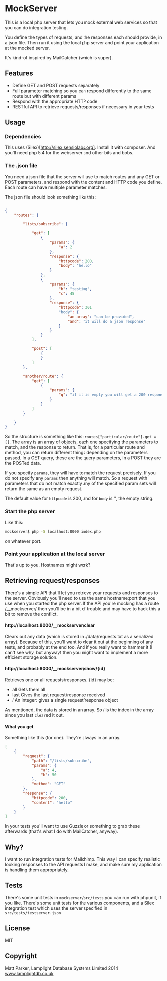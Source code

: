 # MockServer

This is a local php server that lets you mock external web services so that you can
do integration testing.

You define the types of requests, and the responses each should provide, in a json
file.  Then run it using the local php server and point your application at the
mocked server.

It's kind-of inspired by MailCatcher (which is super).


## Features

 - Define GET and POST requests separately
 - Full parameter matching so you can respond differently to the same route
 but with different params
 - Respond with the appropriate HTTP code
 - RESTful API to retrieve requests/responses if necessary in your tests


## Usage

### Dependencies

This uses (Silex)[http://silex.sensiolabs.org].  Install it with composer.  And you'll need
php 5.4 for the webserver and other bits and bobs.


### The .json file

You need a json file that the server will use to match routes and any GET or POST parameters,
and respond with the content and HTTP code you define.  Each route can have multiple
parameter matches.

The json file should look something like this:

```json

{
    "routes": {

        "lists/subscribe": {

            "get": [
                {
                    "params": {
                        "a": 2
                    },
                    "response": {
                        "httpcode": 200,
                        "body": "hello"
                    }
                },
                {
                    "params": {
                        "b": "testing",
                        "c": 45
                    },
                    "response": {
                        "httpcode": 301
                        "body": {
                            "an array": "can be provided",
                            "and": "it will do a json response"
                        }
                    }
                }
            ],

            "post": [
                {
                }
            ]
        },

        "another/route": {
            "get": [
                {
                    "params": {
                        "q": "if it is empty you will get a 200 response with no content"
                    }
                }
            ]
        }

    }
}

```

So the structure is something like this: `routes["particular/route"].get = []`.  The array is an array of objects,
each one specifying the parameters to match, and the response to return.  That is, for a particular route and method,
you can return different things depending on the parameters passed.  In a GET query, these are the query parameters,
in a POST they are the POSTed data.

If you specify `params`, they will have to match the request precisely.  If you do not specify any `params` then
anything will match.  So a request with parameters that do not match exactly any of the specified param sets will
return the same as an empty request.

The default value for `httpcode` is 200, and for `body` is '', the empty string.


### Start the php server

Like this:

```bash
mockserver$ php -S localhost:8000 index.php
```

on whatever port.


### Point your application at the local server

That's up to you.  Hostnames might work?


## Retrieving request/responses

There's a simple API that'll let you retrieve your requests and responses to the server.  Obviously
you'll need to use the same hostname:port that you use when you started the php server.  If the
 API you're mocking has a route /__mockserver/ then you'll be in a bit of trouble and may have to
hack this a bit to remove the conflict.


#### http://localhost:8000/__mockserver/clear

Clears out any data (which is stored in ./data/requests.txt as a serialized array).  Because of this,
you'll want to clear it out at the beginning of any tests, and probably at the end too.  And
if you really want to hammer it (I can't see why, but anyway) then you might want to implement
a more efficient storage solution.

#### http://localhost:8000/__mockserver/show/{id}

Retrieves one or all requests/responses.  {id} may be:

 - all  Gets them all
 - last Gives the last request/response received
 - *i* An integer: gives a single request/response object

As mentioned, the data is stored in an array.  So *i* is the index in the array since you last
`clear`ed it out.

#### What you get

Something like this (for one).  They're always in an array.

```json
[
    {
        "request": {
            "path": "/lists/subscribe",
            "params": {
                "a": 4,
                "b": 50
            },
            "method": "GET"
        },
        "response": {
            "httpcode": 200,
            "content": "hello"
        }
    }
]

```

In your tests you'll want to use Guzzle or something to grab these afterwards (that's what
I do with MailCatcher, anyway).


## Why?

I want to run integration tests for Mailchimp.  This way I can specify realistic looking
responses to the API requests I make, and make sure my application is handling them
appropriately.


## Tests

There's some unit tests in `mockserver/src/tests` you can run with phpunit, if you like.  There's some unit
tests for the various components, and a Silex integration test which uses the server specified in `src/tests/testserver.json`


## License

MIT


## Copyright

Matt Parker, Lamplight Database Systems Limited 2014
www.lamplightdb.co.uk